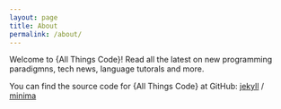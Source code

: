 ```yaml
---
layout: page
title: About
permalink: /about/
---
```

Welcome to {All Things Code}! Read all the latest on new programming paradigmns, tech news, language tutorals and more.

You can find the source code for {All Things Code} at GitHub:
[jekyll][jekyll-organization] /
[minima](https://github.com/jekyll/minima)

[jekyll-organization]: https://github.com/jekyll
